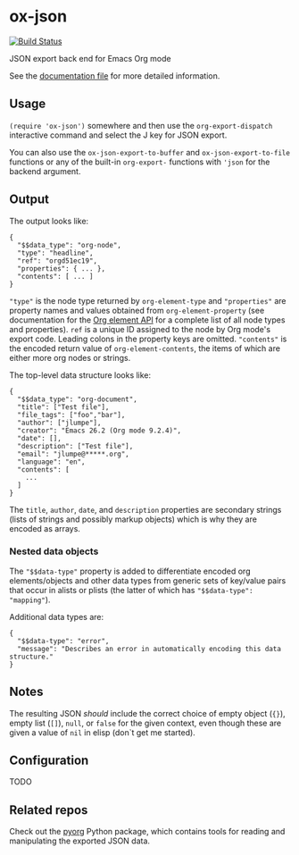 # ox-json
[![Build Status](https://travis-ci.org/jlumpe/ox-json.svg?branch=master)](https://travis-ci.org/jlumpe/ox-json)

JSON export back end for Emacs Org mode


See the [documentation file](ox-json-docs.org) for more detailed information.


## Usage

`(require 'ox-json')` somewhere and then use the `org-export-dispatch`
interactive command and select the J key for JSON export.

You can also use the `ox-json-export-to-buffer` and `ox-json-export-to-file`
functions or any of the built-in `org-export-` functions with `'json`
for the backend argument.


## Output

The output looks like:

```
{
  "$$data_type": "org-node",
  "type": "headline",
  "ref": "orgd51ec19",
  "properties": { ... },
  "contents": [ ... ]
}
```

`"type"` is the node type returned by `org-element-type` and `"properties"` are property names and
values obtained from `org-element-property` (see documentation for the
[Org element API](https://orgmode.org/worg/dev/org-element-api.html) for a complete list of all node
types and properties). `ref` is a unique ID assigned to the node by Org mode's export code. Leading
colons in the property keys are omitted. `"contents"` is the encoded return value of
`org-element-contents`, the items of which are either more org nodes or strings.

The top-level data structure looks like:

```
{
  "$$data_type": "org-document",
  "title": ["Test file"],
  "file_tags": ["foo","bar"],
  "author": ["jlumpe"],
  "creator": "Emacs 26.2 (Org mode 9.2.4)",
  "date": [],
  "description": ["Test file"],
  "email": "jlumpe@*****.org",
  "language": "en",
  "contents": [
    ...
  ]
}
```

The `title`, `author`, `date`, and `description` properties are secondary strings (lists of strings
and possibly markup objects) which is why they are encoded as arrays.


### Nested data objects

The `"$$data-type"` property is added to differentiate encoded org elements/objects and other data
types from generic sets of key/value pairs that occur in alists or plists (the latter of which has
`"$$data-type": "mapping"`).

Additional data types are:

```
{
  "$$data-type": "error",
  "message": "Describes an error in automatically encoding this data structure."
}
```


## Notes

The resulting JSON *should* include the correct choice of empty object (`{}`),
empty list (`[]`), `null`, or `false` for the given context, even though these are
given a value of `nil` in elisp (don`t get me started).


## Configuration

TODO


## Related repos

Check out the [pyorg](http://github.com/jlumpe/pyorg) Python package, which contains tools for reading and manipulating the exported JSON data.
